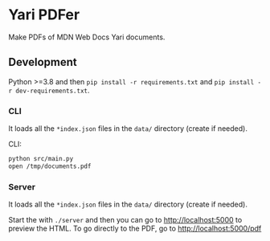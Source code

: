 # Yari PDFer

Make PDFs of MDN Web Docs Yari documents.

## Development

Python >=3.8 and then `pip install -r requirements.txt` and
`pip install -r dev-requirements.txt`.

### CLI

It loads all the `*index.json` files in the `data/` directory (create if needed).

CLI:

```sh
python src/main.py
open /tmp/documents.pdf
```

### Server

It loads all the `*index.json` files in the `data/` directory (create if needed).

Start the with `./server`
and then you can go to <http://localhost:5000> to preview the HTML.
To go directly to the PDF, go to <http://localhost:5000/pdf>

